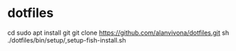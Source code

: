 # dotfiles

cd
sudo apt install git
git clone https://github.com/alanvivona/dotfiles.git
sh ./dotfiles/bin/setup/,setup-fish-install.sh 
